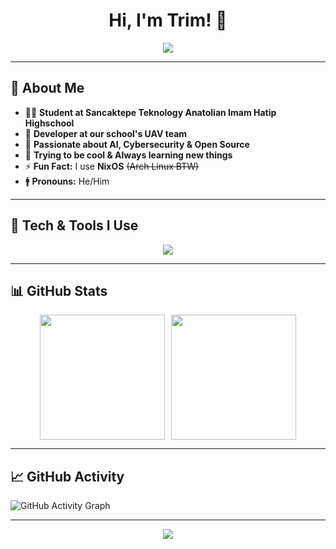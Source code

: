 <h1 align="center"> Hi, I'm Trim! 👋</h1>
<p align="center">
  <img src="https://readme-typing-svg.herokuapp.com?color=%23F7AB00&size=22&center=true&vCenter=true&lines=Developer;+Tech+Enthusiast;+NixOS+User;+Linux+Enjoyer;+Open+Source" />
</p>

---

## 🤵 About Me  
- 👨‍🎓 **Student at Sancaktepe Teknology Anatolian Imam Hatip Highschool**  
- 🔭 **Developer at our school's UAV team**  
- 🤖 **Passionate about AI, Cybersecurity & Open Source**  
- 🤫 **Trying to be cool & Always learning new things**  
- ⚡ **Fun Fact:** I use **NixOS** ~~(Arch Linux BTW)~~  
- 🚹 **Pronouns:** He/Him  

---

## 🚀 Tech & Tools I Use  

<p align="center">
  <a href="https://skillicons.dev">
    <img src="https://skillicons.dev/icons?i=nix,linux,git,github,neovim,python,rust,c,markdown,opencv" />
  </a>
</p>

---

## 📊 GitHub Stats  

<p align="center" style="display: flex; justify-content: center; gap: 10px;">
  <img src="https://github-readme-stats.vercel.app/api/top-langs/?username=rootrim&layout=compact&theme=gruvbox&langs_count=8" height="200" />
  <img src="https://github-readme-stats.vercel.app/api?username=rootrim&show_icons=true&theme=gruvbox&hide=prs" height="200" />
</p>

---

## 📈 GitHub Activity  

![GitHub Activity Graph](https://github-readme-activity-graph.vercel.app/graph?username=rootrim&theme=gruvbox)

---

<p align="center">
  <img src="https://komarev.com/ghpvc/?username=rootrim&color=blue" />
</p>
